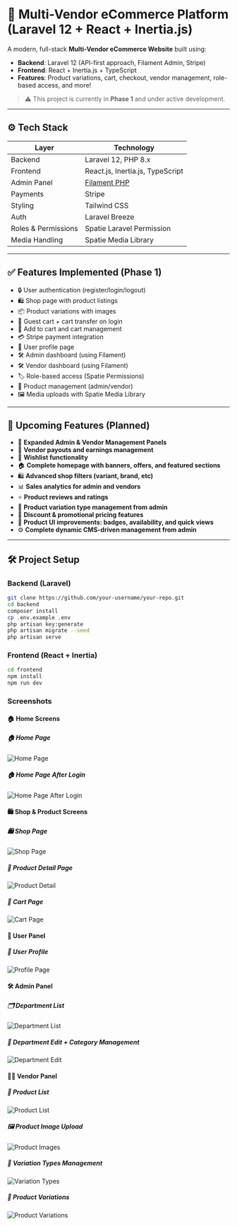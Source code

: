 # 🛒 Multi-Vendor eCommerce Platform (Laravel 12 + React + Inertia.js)

A modern, full-stack **Multi-Vendor eCommerce Website** built using:

- **Backend**: Laravel 12 (API-first approach, Filament Admin, Stripe)
- **Frontend**: React + Inertia.js + TypeScript
- **Features**: Product variations, cart, checkout, vendor management, role-based access, and more!

> ⚠️ This project is currently in **Phase 1** and under active development.

---

## ⚙️ Tech Stack

| Layer       | Technology                               |
| ----------- | ---------------------------------------- |
| Backend     | Laravel 12, PHP 8.x                      |
| Frontend    | React.js, Inertia.js, TypeScript         |
| Admin Panel | [Filament PHP](https://filamentphp.com/) |
| Payments    | Stripe                                   |
| Styling     | Tailwind CSS                             |
| Auth        | Laravel Breeze                           |
| Roles & Permissions | Spatie Laravel Permission        |
| Media Handling       | Spatie Media Library            |

---

## ✅ Features Implemented (Phase 1)

- 🔒 User authentication (register/login/logout)
- 🛍️ Shop page with product listings
- 📦 Product variations with images
- 🔄 Guest cart + cart transfer on login
- 🛒 Add to cart and cart management
- 💳 Stripe payment integration
- 👤 User profile page
- 🛠️ Admin dashboard (using Filament)
- 🛠️ Vendor dashboard (using Filament)
- 🏷️ Role-based access (Spatie Permissions)
- 📁 Product management (admin/vendor)
- 🖼️ Media uploads with Spatie Media Library

---

## 🚧 Upcoming Features (Planned)

- 🧾 **Expanded Admin & Vendor Management Panels**
- 💸 **Vendor payouts and earnings management**
- 🌟 **Wishlist functionality**
- 🏠 **Complete homepage with banners, offers, and featured sections**
- 🛍️ **Advanced shop filters (variant, brand, etc)**
- 📊 **Sales analytics for admin and vendors**
- ⭐ **Product reviews and ratings**
- 🧰 **Product variation type management from admin**
- 🔖 **Discount & promotional pricing features**
- 🎨 **Product UI improvements: badges, availability, and quick views**
- ⚙️ **Complete dynamic CMS-driven management from admin**

---

## 🛠️ Project Setup

### Backend (Laravel)

```bash
git clone https://github.com/your-username/your-repo.git
cd backend
composer install
cp .env.example .env
php artisan key:generate
php artisan migrate --seed
php artisan serve
```

### Frontend (React + Inertia)

```bash
cd frontend
npm install
npm run dev
```

### Screenshots

#### 🏠 Home Screens

##### 🏠 Home Page
![Home Page](public/images/screenshots/home-page.png)

##### 🏠 Home Page After Login
![Home Page After Login](public/images/screenshots/home-page-after-login.png)


#### 🛍️ Shop & Product Screens

##### 🛍️ Shop Page
![Shop Page](public/images/screenshots/shop.png) 

##### 📄 Product Detail Page
![Product Detail](public/images/screenshots/product-detail.png)

##### 🛒 Cart Page
![Cart Page](public/images/screenshots/cart-page.png)


#### 👤 User Panel

##### 👤 User Profile
![Profile Page](public/images/screenshots/user-profile.png)


#### 🛠️ Admin Panel

##### 🗂️ Department List
![Department List](public/images/screenshots/admin-department-list.png)

##### 📝 Department Edit + Category Management
![Department Edit](public/images/screenshots/edit-departmentand-category%20list%20page.png)


#### 🧑‍💼 Vendor Panel

##### 🧾 Product List
![Product List](public/images/screenshots/vendor-product-list-page.png)

##### 🖼️ Product Image Upload
![Product Images](public/images/screenshots/product-images.png)

##### 🔀 Variation Types Management
![Variation Types](public/images/screenshots/product-variation-types.png)

##### 🔁 Product Variations
![Product Variations](public/images/screenshots/product-variations.png)



